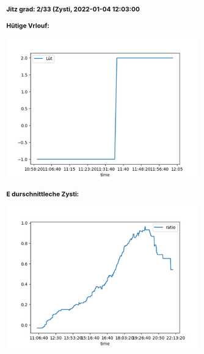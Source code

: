 ### Jitz grad: 2/33 (Zysti, 2022-01-04 12:03:00

### Hütige Vrlouf:
![Graph](Today.png)

### E durschnittleche Zysti:
![Graph](Zysti.png)